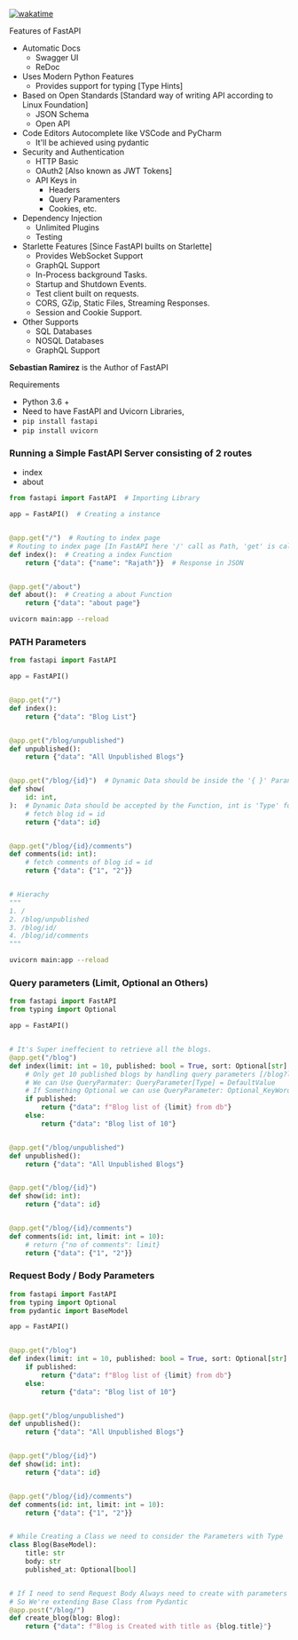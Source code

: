 [![wakatime](https://wakatime.com/badge/github/MonkiyPython/fastapilearning.svg)](https://wakatime.com/badge/github/MonkiyPython/fastapilearning)



Features of FastAPI

- Automatic Docs
  - Swagger UI
  - ReDoc
- Uses Modern Python Features
  - Provides support for typing [Type Hints]
- Based on Open Standards [Standard way of writing API according to Linux Foundation]
  - JSON Schema
  - Open API
- Code Editors Autocomplete like VSCode and PyCharm
  - It'll be achieved using pydantic
- Security and Authentication
  - HTTP Basic
  - OAuth2 [Also known as JWT Tokens]
  - API Keys in
    - Headers
    - Query Paramenters
    - Cookies, etc.
- Dependency Injection
  - Unlimited Plugins 
  - Testing
- Starlette Features [Since FastAPI builts on Starlette]
  - Provides WebSocket Support 
  - GraphQL Support
  - In-Process background Tasks.
  - Startup and Shutdown Events.
  - Test client built on requests.
  - CORS, GZip, Static Files, Streaming Responses.
  - Session and Cookie Support.
- Other Supports
  - SQL Databases
  - NOSQL Databases
  - GraphQL Support



**Sebastian Ramirez** is the Author of FastAPI

Requirements

- Python 3.6 +
- Need to have FastAPI and Uvicorn Libraries,
- ```pip install fastapi```
- ```pip install uvicorn```



### Running a Simple FastAPI Server consisting of 2 routes

-  index
- about

```python
from fastapi import FastAPI  # Importing Library

app = FastAPI()  # Creating a instance


@app.get("/")  # Routing to index page
# Routing to index page [In FastAPI here '/' call as Path, 'get' is called as Operation, '@app' is path operation Decorator]
def index():  # Creating a index Function
    return {"data": {"name": "Rajath"}}  # Response in JSON


@app.get("/about")
def about():  # Creating a about Function
    return {"data": "about page"}
```

```bash
uvicorn main:app --reload
```

### PATH Parameters

```python
from fastapi import FastAPI

app = FastAPI()


@app.get("/")
def index():
    return {"data": "Blog List"}


@app.get("/blog/unpublished")
def unpublished():
    return {"data": "All Unpublished Blogs"}


@app.get("/blog/{id}")  # Dynamic Data should be inside the '{ }' Paranthesis
def show(
    id: int,
):  # Dynamic Data should be accepted by the Function, int is 'Type' for the paramenters
    # fetch blog id = id
    return {"data": id}


@app.get("/blog/{id}/comments")
def comments(id: int):
    # fetch comments of blog id = id
    return {"data": {"1", "2"}}


# Hierachy
"""
1. /
2. /blog/unpublished
3. /blog/id/
4. /blog/id/comments
"""
```

```bash
uvicorn main:app --reload
```

### Query parameters (Limit, Optional an Others)

```python
from fastapi import FastAPI
from typing import Optional

app = FastAPI()


# It's Super ineffecient to retrieve all the blogs.
@app.get("/blog")
def index(limit: int = 10, published: bool = True, sort: Optional[str] = None):
    # Only get 10 published blogs by handling query parameters [/blog?limit=10&published=true]
    # We can Use QueryParmater: QueryParameter[Type] = DefaultValue
    # If Something Optional we can use QueryParameter: Optional_KeyWord_Imported_from_Typing[Type] = DefaultValue
    if published:
        return {"data": f"Blog list of {limit} from db"}
    else:
        return {"data": "Blog list of 10"}


@app.get("/blog/unpublished")
def unpublished():
    return {"data": "All Unpublished Blogs"}


@app.get("/blog/{id}")
def show(id: int):
    return {"data": id}


@app.get("/blog/{id}/comments")
def comments(id: int, limit: int = 10):
    # return {"no of comments": limit}
    return {"data": {"1", "2"}}

```

### Request Body / Body Parameters

```python
from fastapi import FastAPI
from typing import Optional
from pydantic import BaseModel

app = FastAPI()


@app.get("/blog")
def index(limit: int = 10, published: bool = True, sort: Optional[str] = None):
    if published:
        return {"data": f"Blog list of {limit} from db"}
    else:
        return {"data": "Blog list of 10"}


@app.get("/blog/unpublished")
def unpublished():
    return {"data": "All Unpublished Blogs"}


@app.get("/blog/{id}")
def show(id: int):
    return {"data": id}


@app.get("/blog/{id}/comments")
def comments(id: int, limit: int = 10):
    return {"data": {"1", "2"}}


# While Creating a Class we need to consider the Parameters with Type
class Blog(BaseModel):
    title: str
    body: str
    published_at: Optional[bool]


# If I need to send Request Body Always need to create with parameters
# So We're extending Base Class from Pydantic
@app.post("/blog/")
def create_blog(blog: Blog):
    return {"data": f"Blog is Created with title as {blog.title}"}

```

